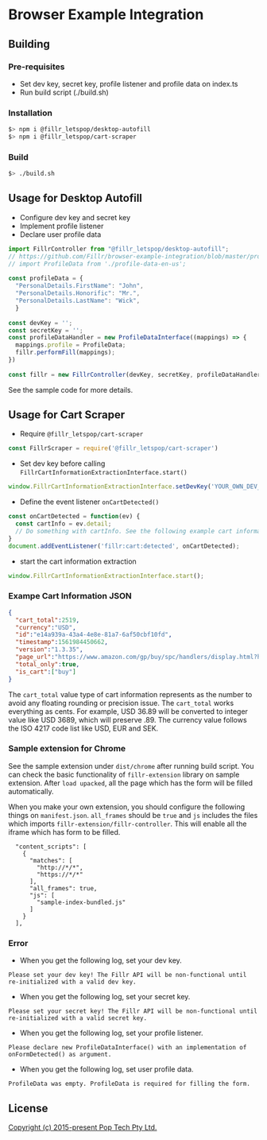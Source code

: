 # Browser Example Integration

## Building

### Pre-requisites

- Set dev key, secret key, profile listener and profile data on index.ts
- Run build script (./build.sh)

### Installation

```bash
$> npm i @fillr_letspop/desktop-autofill
$> npm i @fillr_letspop/cart-scraper
```

### Build

```bash
$> ./build.sh
```


## Usage for Desktop Autofill

- Configure dev key and secret key
- Implement profile listener
- Declare user profile data

```javascript
import FillrController from "@fillr_letspop/desktop-autofill";
// https://github.com/Fillr/browser-example-integration/blob/master/profile-data-en-us.ts
// import ProfileData from './profile-data-en-us';
 
const profileData = {
  "PersonalDetails.FirstName": "John",
  "PersonalDetails.Honorific": "Mr.",
  "PersonalDetails.LastName": "Wick",
  }
 
const devKey = '';
const secretKey = '';
const profileDataHandler = new ProfileDataInterface((mappings) => {
  mappings.profile = ProfileData; 
  fillr.performFill(mappings);
})
 
const fillr = new FillrController(devKey, secretKey, profileDataHandler);
```

See the sample code for more details.

## Usage for Cart Scraper

- Require `@fillr_letspop/cart-scraper`
```javascript
const FillrScraper = require('@fillr_letspop/cart-scraper')
```

- Set dev key before calling `FillrCartInformationExtractionInterface.start()`

```javascript
window.FillrCartInformationExtractionInterface.setDevKey('YOUR_OWN_DEV_KEY');
```

- Define the event listener `onCartDetected()` 
```javascript
const onCartDetected = function(ev) {
  const cartInfo = ev.detail;
  // Do something with cartInfo. See the following example cart information json
}
document.addEventListener('fillr:cart:detected', onCartDetected);
```

- start the cart information extraction
```javascript
window.FillrCartInformationExtractionInterface.start(); 
```

### Exampe Cart Information JSON

```json
{
  "cart_total":2519,
  "currency":"USD",
  "id":"e14a939a-43a4-4e8e-81a7-6af50cbf10fd",
  "timestamp":1561984450662,
  "version":"1.3.35",
  "page_url":"https://www.amazon.com/gp/buy/spc/handlers/display.html?hasWorkingJavascript=1",
  "total_only":true,
  "is_cart":["buy"]
}
```

The `cart_total` value type of cart information represents as the number to avoid any floating rounding or precision issue. The `cart_total` works everything as cents. For example, USD 36.89 will be converted to integer value like USD 3689, which will preserve .89. The currency value follows the ISO 4217 code list like USD, EUR and SEK.

### Sample extension for Chrome

See the sample extension under `dist/chrome` after running build script. You can check the basic functionality of `fillr-extension` library on sample extension. After `load upacked`, all the page which has the form will be filled automatically.

When you make your own extension, you should configure the following things on `manifest.json`. `all_frames` should be `true` and `js` includes the files which imports `fillr-extension/fillr-controller`. This will enable all the iframe which has form to be filled.

```
  "content_scripts": [
    {
      "matches": [
        "http://*/*",
        "https://*/*"
      ],
      "all_frames": true,
      "js": [
        "sample-index-bundled.js"
      ]
    }
  ],
```  

### Error
- When you get the following log, set your dev key.

```
Please set your dev key! The Fillr API will be non-functional until re-initialized with a valid dev key.
```

- When you get the following log, set your secret key.

```
Please set your secret key! The Fillr API will be non-functional until re-initialized with a valid secret key.
```

- When you get the following log, set your profile listener.

```
Please declare new ProfileDataInterface() with an implementation of onFormDetected() as argument.
```

- When you get the following log, set user profile data.

``` 
ProfileData was empty. ProfileData is required for filling the form.
```

## License

[Copyright (c) 2015-present Pop Tech Pty Ltd.](./electronjs/LICENSE)